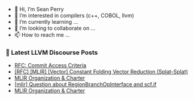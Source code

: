 - 👋 Hi, I’m Sean Perry
- 👀 I’m interested in compilers (c++, COBOL, llvm)
- 🌱 I’m currently learning ...
- 💞️ I’m looking to collaborate on ...
- 📫 How to reach me ...

<!---
s66perry/s66perry is a ✨ special ✨ repository because its `README.md` (this file) appears on your GitHub profile.
You can click the Preview link to take a look at your changes.
--->
### 📕 Latest LLVM Discourse Posts

<!-- DISCOURSE-LLVM:START -->
- [RFC: Commit Access Criteria](https://discourse.llvm.org/t/rfc-commit-access-criteria/84073?page=2#post_33)
- [[RFC] [MLIR] [Vector] Constant Folding Vector Reduction &lpar;Splat-Splat&rpar;](https://discourse.llvm.org/t/rfc-mlir-vector-constant-folding-vector-reduction-splat-splat/84066#post_12)
- [MLIR Organization &amp; Charter](https://discourse.llvm.org/t/mlir-organization-charter/84118#post_3)
- [[mlir] Question about RegionBranchOpInterface and scf.if](https://discourse.llvm.org/t/mlir-question-about-regionbranchopinterface-and-scf-if/84122#post_1)
- [MLIR Organization &amp; Charter](https://discourse.llvm.org/t/mlir-organization-charter/84118#post_2)
<!-- DISCOURSE-LLVM:END -->
